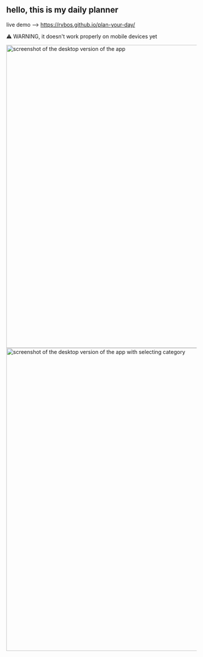 ## hello, this is my daily planner

live demo --> https://rvbos.github.io/plan-your-day/

⚠️ WARNING, it doesn't work properly on mobile devices yet

<img src="https://user-images.githubusercontent.com/115529749/222088919-21fa994b-b62b-4272-bda5-8c3854027942.png" alt="screenshot of the desktop version of the app" width="800px">
<img src="https://user-images.githubusercontent.com/115529749/222088927-35e57bd6-a459-45c3-b7c4-6a1bc1ef81e0.png" alt="screenshot of the desktop version of the app with selecting category" width="800px">
